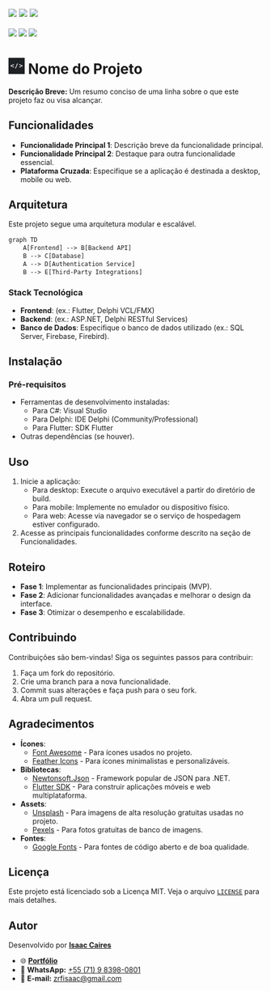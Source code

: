 [![](https://img.shields.io/badge/GitHub-181717?style=for-the-badge&logo=github&logoColor=white)](https://github.com/zrfisaac/template.readme)
[![](https://img.shields.io/badge/english--4169E1?style=for-the-badge)](README.en.md)
[![](https://img.shields.io/badge/-português-F9C22B?style=for-the-badge)](README.pt.md)
---
[![](https://img.shields.io/badge/version-0.0.10-007EC6?style=flat-square)](#)
[![](https://img.shields.io/badge/android-apk-6DAF00?style=flat-square)](#)
[![](https://img.shields.io/badge/windows-exe-6DAF00?style=flat-square)](#)

# <img src="favicon.png" alt="Logo" width="32" height="32"> Nome do Projeto

**Descrição Breve:** Um resumo conciso de uma linha sobre o que este projeto faz ou visa alcançar.

## Funcionalidades

- **Funcionalidade Principal 1**: Descrição breve da funcionalidade principal.
- **Funcionalidade Principal 2**: Destaque para outra funcionalidade essencial.
- **Plataforma Cruzada**: Especifique se a aplicação é destinada a desktop, mobile ou web.

## Arquitetura

Este projeto segue uma arquitetura modular e escalável.

```mermaid
graph TD
    A[Frontend] --> B[Backend API]
    B --> C[Database]
    A --> D[Authentication Service]
    B --> E[Third-Party Integrations]
```

### Stack Tecnológica

- **Frontend**: (ex.: Flutter, Delphi VCL/FMX)
- **Backend**: (ex.: ASP.NET, Delphi RESTful Services)
- **Banco de Dados**: Especifique o banco de dados utilizado (ex.: SQL Server, Firebase, Firebird).

## Instalação

### Pré-requisitos

- Ferramentas de desenvolvimento instaladas:
  - Para C#: Visual Studio
  - Para Delphi: IDE Delphi (Community/Professional)
  - Para Flutter: SDK Flutter
- Outras dependências (se houver).

## Uso

1. Inicie a aplicação:
   - Para desktop: Execute o arquivo executável a partir do diretório de build.
   - Para mobile: Implemente no emulador ou dispositivo físico.
   - Para web: Acesse via navegador se o serviço de hospedagem estiver configurado.
2. Acesse as principais funcionalidades conforme descrito na seção de Funcionalidades.

## Roteiro

- **Fase 1**: Implementar as funcionalidades principais (MVP).
- **Fase 2**: Adicionar funcionalidades avançadas e melhorar o design da interface.
- **Fase 3**: Otimizar o desempenho e escalabilidade.

## Contribuindo

Contribuições são bem-vindas! Siga os seguintes passos para contribuir:

1. Faça um fork do repositório.
2. Crie uma branch para a nova funcionalidade.
3. Commit suas alterações e faça push para o seu fork.
4. Abra um pull request.

## Agradecimentos

- **Ícones**:  
  - [Font Awesome](https://fontawesome.com) - Para ícones usados no projeto.
  - [Feather Icons](https://feathericons.com) - Para ícones minimalistas e personalizáveis.
- **Bibliotecas**:  
  - [Newtonsoft.Json](https://www.newtonsoft.com/json) - Framework popular de JSON para .NET.
  - [Flutter SDK](https://flutter.dev) - Para construir aplicações móveis e web multiplataforma.
- **Assets**:  
  - [Unsplash](https://unsplash.com) - Para imagens de alta resolução gratuitas usadas no projeto.
  - [Pexels](https://www.pexels.com) - Para fotos gratuitas de banco de imagens.
- **Fontes**:  
  - [Google Fonts](https://fonts.google.com) - Para fontes de código aberto e de boa qualidade.

## Licença

Este projeto está licenciado sob a Licença MIT. Veja o arquivo [`LICENSE`](LICENSE) para mais detalhes.

## Autor

Desenvolvido por **[Isaac Caires](https://zrfisaac.github.io)**
- 🌐 **[Portfólio](https://zrfisaac.github.io)**
- 📱 **WhatsApp:** [+55 (71) 9 8398-0801](https://wa.me/message/HIUVCFWYE3EXG1)  
- 📧 **E-mail:** [zrfisaac@gmail.com](mailto:zrfisaac@gmail.com)  
